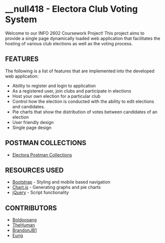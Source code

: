 # __null418 - Electora Club Voting System
Welcome to our INFO 2602 Coursework Project! This project aims to provide a single page dynamically loaded web application that facilitates the hosting of various club elections as well as the voting process. 

## FEATURES
The following is a list of features that are implemented into the developed web application:
* Ability to register and login to application
* As a registered user, join clubs and participate in elections
* Host your own election for a particular club
* Control how the election is conducted with the ability to edit elections and candidates.
* Pie charts that show the distribution of votes between candidates of an election
* User friendly design
* Single page design

## POSTMAN COLLECTIONS
* [Electora Postman Collections](http://electora.justinbaldeo.com/postmanCollection)

## RESOURCES USED
* [Bootstrap](https://getbootstrap.com/) - Styling and mobile based navigation
* [Chart.js](https://www.chartjs.org/) - Generating graphs and pie charts
* [jQuery](https://jquery.com/) - Script functionality

## CONTRIBUTORS
* [Boldoosang](https://github.com/Boldoosang/)
* [TheHuman](https://github.com/tevonthatcher)
* [BrandonJB1](https://github.com/BrandonBharath)
* [Eurig](https://github.com/816019911)
